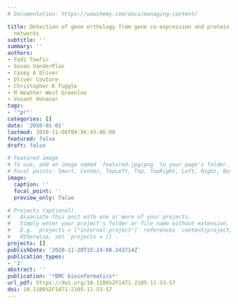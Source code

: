 ```yaml
---
# Documentation: https://wowchemy.com/docs/managing-content/

title: Detection of gene orthology from gene co-expression and protein interaction
  networks
subtitle: ''
summary: ''
authors:
- Fadi Towfic
- Susan VanderPlas
- Casey A Oliver
- Oliver Couture
- Christopher K Tuggle
- M Heather West Greenlee
- Vasant Honavar
tags:
- '"pr"'
categories: []
date: '2010-01-01'
lastmod: 2020-11-06T09:56:43-06:00
featured: false
draft: false

# Featured image
# To use, add an image named `featured.jpg/png` to your page's folder.
# Focal points: Smart, Center, TopLeft, Top, TopRight, Left, Right, BottomLeft, Bottom, BottomRight.
image:
  caption: ''
  focal_point: ''
  preview_only: false

# Projects (optional).
#   Associate this post with one or more of your projects.
#   Simply enter your project's folder or file name without extension.
#   E.g. `projects = ["internal-project"]` references `content/project/deep-learning/index.md`.
#   Otherwise, set `projects = []`.
projects: []
publishDate: '2020-11-28T15:24:08.243714Z'
publication_types:
- '2'
abstract: ''
publication: '*BMC bioinformatics*'
url_pdf: https://doi.org/10.1186%2F1471-2105-11-S3-S7
doi: 10.1186%2F1471-2105-11-S3-S7
---
```

